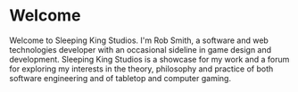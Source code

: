 ---
---

# Welcome

Welcome to Sleeping King Studios. I'm Rob Smith, a software and web technologies developer with an occasional sideline in game design and development. Sleeping King Studios is a showcase for my work and a forum for exploring my interests in the theory, philosophy and practice of both software engineering and of tabletop and computer gaming.
